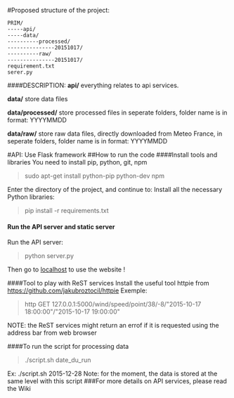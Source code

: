 #Proposed structure of the project: 
```
PRIM/
-----api/
-----data/
----------processed/
---------------20151017/
----------raw/
---------------20151017/
requirement.txt
serer.py
```
####DESCRIPTION:
**api/**
everything relates to api services.

**data/**
store data files

**data/processed/**
store processed files in seperate folders, folder name is in format: YYYYMMDD

**data/raw/**
store raw data files, directly downloaded from Meteo France, in seperate folders, folder name is in format: YYYYMMDD

#API:
Use Flask framework
##How to run the code
####Install tools and libraries
You need to install pip, python, git, npm
> sudo apt-get install python-pip python-dev npm

Enter the directory of the project, and continue to:
Install all the necessary Python libraries:

>pip install -r requirements.txt

#### Run the API server and static server
Run the API server:
> python server.py

Then go to [localhost](http://localhost:5000) to use the website !

####Tool to play with ReST services
Install the useful tool httpie from https://github.com/jakubroztocil/httpie
Exemple: 
>http GET 127.0.0.1:5000/wind/speed/point/38/-8/"2015-10-17 18:00:00"/"2015-10-17 19:00:00"

NOTE: the ReST services might return an errof if it is requested using the address bar from web browser

####To run the script for processing data
>./script.sh date_du_run

Ex: ./script.sh 2015-12-28
Note: for the moment, the data is stored at the same level with this script
###For more details on API services, please read the Wiki

